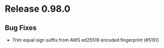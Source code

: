# Release 0.98.0

## Bug Fixes

- Trim equal sign suffix from AWS ed25519 encoded fingerprint (#5151)

